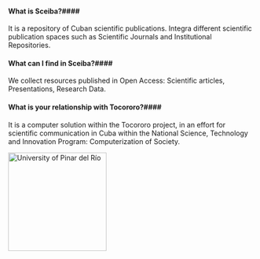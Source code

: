 #### What is Sceiba?####

It is a repository of Cuban scientific publications. Integra different scientific publication spaces
such as Scientific Journals and Institutional Repositories.

#### What can I find in Sceiba?####

We collect resources published in Open Access: Scientific articles, Presentations, Research Data.

#### What is your relationship with Tocororo?####

It is a computer solution within the Tocororo project, in an effort for scientific communication in
Cuba within the National Science, Technology and Innovation Program: Computerization of Society.


<div class="text-center mb-5"><img src="images/upr-logo.png" alt="University of Pinar del Río" style="width:200px;"></div>

